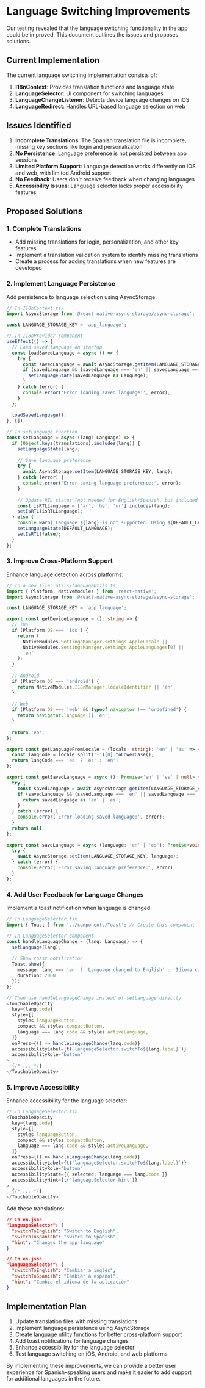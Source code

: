 # Language Switching Improvements

Our testing revealed that the language switching functionality in the app could be improved. This document outlines the issues and proposes solutions.

## Current Implementation

The current language switching implementation consists of:

1. **I18nContext**: Provides translation functions and language state
2. **LanguageSelector**: UI component for switching languages
3. **LanguageChangeListener**: Detects device language changes on iOS
4. **LanguageRedirect**: Handles URL-based language selection on web

## Issues Identified

1. **Incomplete Translations**: The Spanish translation file is incomplete, missing key sections like login and personalization
2. **No Persistence**: Language preference is not persisted between app sessions
3. **Limited Platform Support**: Language detection works differently on iOS and web, with limited Android support
4. **No Feedback**: Users don't receive feedback when changing languages
5. **Accessibility Issues**: Language selector lacks proper accessibility features

## Proposed Solutions

### 1. Complete Translations

- Add missing translations for login, personalization, and other key features
- Implement a translation validation system to identify missing translations
- Create a process for adding translations when new features are developed

### 2. Implement Language Persistence

Add persistence to language selection using AsyncStorage:

```typescript
// In I18nContext.tsx
import AsyncStorage from '@react-native-async-storage/async-storage';

const LANGUAGE_STORAGE_KEY = 'app_language';

// In I18nProvider component
useEffect(() => {
  // Load saved language on startup
  const loadSavedLanguage = async () => {
    try {
      const savedLanguage = await AsyncStorage.getItem(LANGUAGE_STORAGE_KEY);
      if (savedLanguage && (savedLanguage === 'en' || savedLanguage === 'es')) {
        setLanguageState(savedLanguage as Language);
      }
    } catch (error) {
      console.error('Error loading saved language:', error);
    }
  };
  
  loadSavedLanguage();
}, []);

// In setLanguage function
const setLanguage = async (lang: Language) => {
  if (Object.keys(translations).includes(lang)) {
    setLanguageState(lang);
    
    // Save language preference
    try {
      await AsyncStorage.setItem(LANGUAGE_STORAGE_KEY, lang);
    } catch (error) {
      console.error('Error saving language preference:', error);
    }
    
    // Update RTL status (not needed for English/Spanish, but included for future languages)
    const isRTLLanguage = ['ar', 'he', 'ur'].includes(lang);
    setIsRTL(isRTLLanguage);
  } else {
    console.warn(`Language ${lang} is not supported. Using ${DEFAULT_LANGUAGE} instead.`);
    setLanguageState(DEFAULT_LANGUAGE);
    setIsRTL(false);
  }
};
```

### 3. Improve Cross-Platform Support

Enhance language detection across platforms:

```typescript
// In a new file: utils/languageUtils.ts
import { Platform, NativeModules } from 'react-native';
import AsyncStorage from '@react-native-async-storage/async-storage';

const LANGUAGE_STORAGE_KEY = 'app_language';

export const getDeviceLanguage = (): string => {
  // iOS
  if (Platform.OS === 'ios') {
    return (
      NativeModules.SettingsManager.settings.AppleLocale ||
      NativeModules.SettingsManager.settings.AppleLanguages[0] ||
      'en'
    );
  }
  
  // Android
  if (Platform.OS === 'android') {
    return NativeModules.I18nManager.localeIdentifier || 'en';
  }
  
  // Web
  if (Platform.OS === 'web' && typeof navigator !== 'undefined') {
    return navigator.language || 'en';
  }
  
  return 'en';
};

export const getLanguageFromLocale = (locale: string): 'en' | 'es' => {
  const langCode = locale.split('-')[0].toLowerCase();
  return langCode === 'es' ? 'es' : 'en';
};

export const getSavedLanguage = async (): Promise<'en' | 'es' | null> => {
  try {
    const savedLanguage = await AsyncStorage.getItem(LANGUAGE_STORAGE_KEY);
    if (savedLanguage && (savedLanguage === 'en' || savedLanguage === 'es')) {
      return savedLanguage as 'en' | 'es';
    }
  } catch (error) {
    console.error('Error loading saved language:', error);
  }
  return null;
};

export const saveLanguage = async (language: 'en' | 'es'): Promise<void> => {
  try {
    await AsyncStorage.setItem(LANGUAGE_STORAGE_KEY, language);
  } catch (error) {
    console.error('Error saving language preference:', error);
  }
};
```

### 4. Add User Feedback for Language Changes

Implement a toast notification when language is changed:

```typescript
// In LanguageSelector.tsx
import { Toast } from '../components/Toast'; // Create this component

// In LanguageSelector component
const handleLanguageChange = (lang: Language) => {
  setLanguage(lang);
  
  // Show toast notification
  Toast.show({
    message: lang === 'en' ? 'Language changed to English' : 'Idioma cambiado a Español',
    duration: 2000
  });
};

// Then use handleLanguageChange instead of setLanguage directly
<TouchableOpacity
  key={lang.code}
  style={[
    styles.languageButton,
    compact && styles.compactButton,
    language === lang.code && styles.activeLanguage,
  ]}
  onPress={() => handleLanguageChange(lang.code)}
  accessibilityLabel={t(`languageSelector.switchTo${lang.label}`)}
  accessibilityRole="button"
>
  {/* ... */}
</TouchableOpacity>
```

### 5. Improve Accessibility

Enhance accessibility for the language selector:

```typescript
// In LanguageSelector.tsx
<TouchableOpacity
  key={lang.code}
  style={[
    styles.languageButton,
    compact && styles.compactButton,
    language === lang.code && styles.activeLanguage,
  ]}
  onPress={() => handleLanguageChange(lang.code)}
  accessibilityLabel={t(`languageSelector.switchTo${lang.label}`)}
  accessibilityRole="button"
  accessibilityState={{ selected: language === lang.code }}
  accessibilityHint={t('languageSelector.hint')}
>
  {/* ... */}
</TouchableOpacity>
```

Add these translations:

```json
// In en.json
"languageSelector": {
  "switchToEnglish": "Switch to English",
  "switchToSpanish": "Switch to Spanish",
  "hint": "Changes the app language"
}

// In es.json
"languageSelector": {
  "switchToEnglish": "Cambiar a inglés",
  "switchToSpanish": "Cambiar a español",
  "hint": "Cambia el idioma de la aplicación"
}
```

## Implementation Plan

1. Update translation files with missing translations
2. Implement language persistence using AsyncStorage
3. Create language utility functions for better cross-platform support
4. Add toast notifications for language changes
5. Enhance accessibility for the language selector
6. Test language switching on iOS, Android, and web platforms

By implementing these improvements, we can provide a better user experience for Spanish-speaking users and make it easier to add support for additional languages in the future.